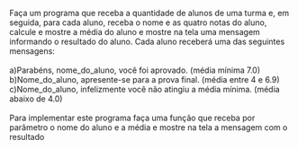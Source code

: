 Faça um programa que receba a quantidade de alunos de uma turma e, em
seguida, para cada aluno, receba o nome e as quatro notas do aluno, calcule
e mostre a média do aluno e mostre na tela uma mensagem informando o
resultado do aluno. Cada aluno receberá uma das seguintes mensagens:
<br> <br>
a)Parabéns, nome_do_aluno, você foi aprovado. (média mínima 7.0) <br>
b)Nome_do_aluno, apresente-se para a prova final. (média entre 4 e 6.9) <br>
c)Nome_do_aluno, infelizmente você não atingiu a média mínima. (média 
abaixo de 4.0) <br>
<br>
Para implementar este programa faça uma função que receba por
parâmetro o nome do aluno e a média e mostre na tela a mensagem com o
resultado
